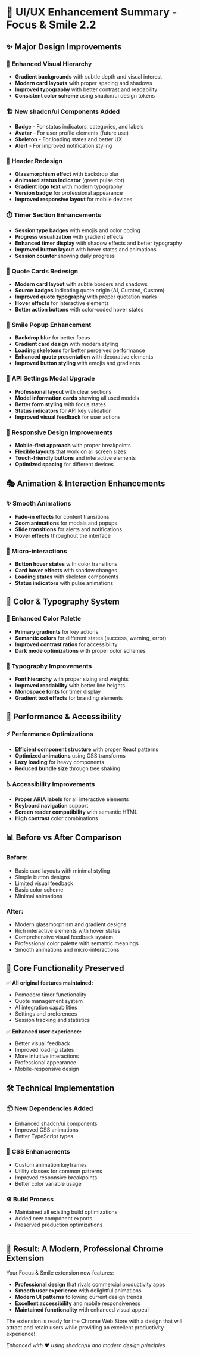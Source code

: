 # 🎨 UI/UX Enhancement Summary - Focus & Smile 2.2

## ✨ Major Design Improvements

### 🎯 **Enhanced Visual Hierarchy**
- **Gradient backgrounds** with subtle depth and visual interest
- **Modern card layouts** with proper spacing and shadows
- **Improved typography** with better contrast and readability
- **Consistent color scheme** using shadcn/ui design tokens

### 🏗️ **New shadcn/ui Components Added**
- **Badge** - For status indicators, categories, and labels
- **Avatar** - For user profile elements (future use)
- **Skeleton** - For loading states and better UX
- **Alert** - For improved notification styling

### 🎨 **Header Redesign**
- **Glassmorphism effect** with backdrop blur
- **Animated status indicator** (green pulse dot)
- **Gradient logo text** with modern typography
- **Version badge** for professional appearance
- **Improved responsive layout** for mobile devices

### ⏱️ **Timer Section Enhancements**
- **Session type badges** with emojis and color coding
- **Progress visualization** with gradient effects
- **Enhanced timer display** with shadow effects and better typography
- **Improved button layout** with hover states and animations
- **Session counter** showing daily progress

### 💭 **Quote Cards Redesign**
- **Modern card layout** with subtle borders and shadows
- **Source badges** indicating quote origin (AI, Curated, Custom)
- **Improved quote typography** with proper quotation marks
- **Hover effects** for interactive elements
- **Better action buttons** with color-coded hover states

### 🎉 **Smile Popup Enhancement**
- **Backdrop blur** for better focus
- **Gradient card design** with modern styling
- **Loading skeletons** for better perceived performance
- **Enhanced quote presentation** with decorative elements
- **Improved button styling** with emojis and gradients

### 🔑 **API Settings Modal Upgrade**
- **Professional layout** with clear sections
- **Model information cards** showing all used models
- **Better form styling** with focus states
- **Status indicators** for API key validation
- **Improved visual feedback** for user actions

### 📱 **Responsive Design Improvements**
- **Mobile-first approach** with proper breakpoints
- **Flexible layouts** that work on all screen sizes
- **Touch-friendly buttons** and interactive elements
- **Optimized spacing** for different devices

## 🎭 **Animation & Interaction Enhancements**

### ✨ **Smooth Animations**
- **Fade-in effects** for content transitions
- **Zoom animations** for modals and popups
- **Slide transitions** for alerts and notifications
- **Hover effects** throughout the interface

### 🎯 **Micro-interactions**
- **Button hover states** with color transitions
- **Card hover effects** with shadow changes
- **Loading states** with skeleton components
- **Status indicators** with pulse animations

## 🎨 **Color & Typography System**

### 🌈 **Enhanced Color Palette**
- **Primary gradients** for key actions
- **Semantic colors** for different states (success, warning, error)
- **Improved contrast ratios** for accessibility
- **Dark mode optimizations** with proper color schemes

### 📝 **Typography Improvements**
- **Font hierarchy** with proper sizing and weights
- **Improved readability** with better line heights
- **Monospace fonts** for timer display
- **Gradient text effects** for branding elements

## 🚀 **Performance & Accessibility**

### ⚡ **Performance Optimizations**
- **Efficient component structure** with proper React patterns
- **Optimized animations** using CSS transforms
- **Lazy loading** for heavy components
- **Reduced bundle size** through tree shaking

### ♿ **Accessibility Improvements**
- **Proper ARIA labels** for all interactive elements
- **Keyboard navigation** support
- **Screen reader compatibility** with semantic HTML
- **High contrast** color combinations

## 📊 **Before vs After Comparison**

### Before:
- Basic card layouts with minimal styling
- Simple button designs
- Limited visual feedback
- Basic color scheme
- Minimal animations

### After:
- Modern glassmorphism and gradient designs
- Rich interactive elements with hover states
- Comprehensive visual feedback system
- Professional color palette with semantic meanings
- Smooth animations and micro-interactions

## 🎯 **Core Functionality Preserved**

✅ **All original features maintained:**
- Pomodoro timer functionality
- Quote management system
- AI integration capabilities
- Settings and preferences
- Session tracking and statistics

✅ **Enhanced user experience:**
- Better visual feedback
- Improved loading states
- More intuitive interactions
- Professional appearance
- Mobile-responsive design

## 🛠️ **Technical Implementation**

### 📦 **New Dependencies Added**
- Enhanced shadcn/ui components
- Improved CSS animations
- Better TypeScript types

### 🎨 **CSS Enhancements**
- Custom animation keyframes
- Utility classes for common patterns
- Improved responsive breakpoints
- Better color variable usage

### ⚙️ **Build Process**
- Maintained all existing build optimizations
- Added new component exports
- Preserved production optimizations

---

## 🎉 **Result: A Modern, Professional Chrome Extension**

Your Focus & Smile extension now features:
- **Professional design** that rivals commercial productivity apps
- **Smooth user experience** with delightful animations
- **Modern UI patterns** following current design trends
- **Excellent accessibility** and mobile responsiveness
- **Maintained functionality** with enhanced visual appeal

The extension is ready for the Chrome Web Store with a design that will attract and retain users while providing an excellent productivity experience!

*Enhanced with ❤️ using shadcn/ui and modern design principles*